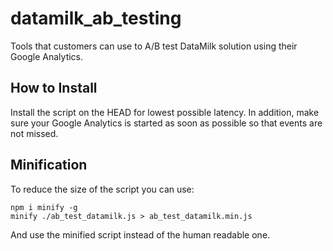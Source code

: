 # datamilk_ab_testing

Tools that customers can use to A/B test DataMilk solution using their Google Analytics.

## How to Install

Install the script on the HEAD for lowest possible latency. In addition, make sure your Google Analytics is started as soon as possible so that events are not missed.

## Minification

To reduce the size of the script you can use:
```
npm i minify -g
minify ./ab_test_datamilk.js > ab_test_datamilk.min.js
```
And use the minified script instead of the human readable one.
